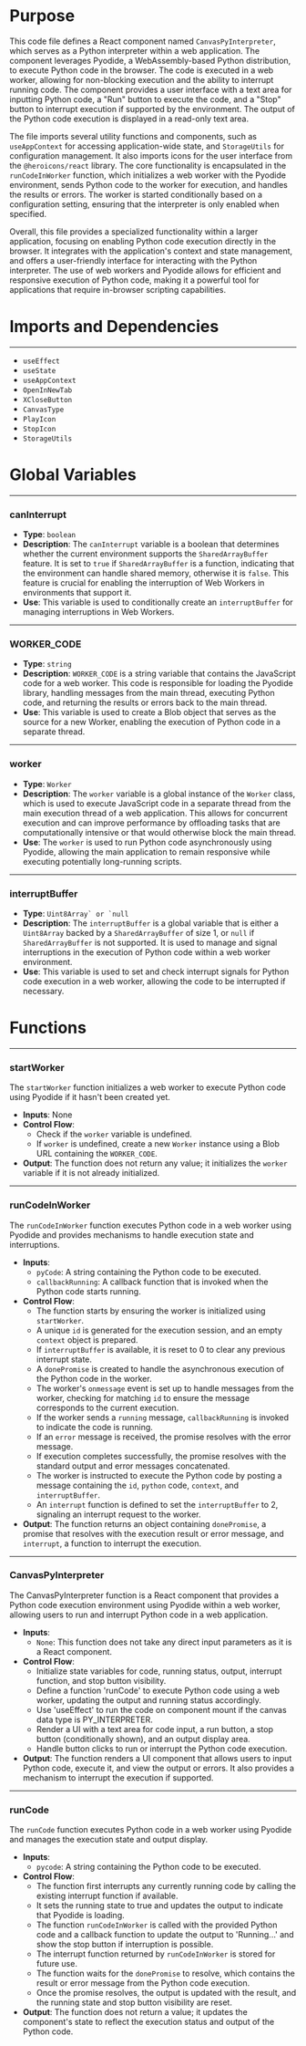 # Purpose
This code file defines a React component named `CanvasPyInterpreter`, which serves as a Python interpreter within a web application. The component leverages Pyodide, a WebAssembly-based Python distribution, to execute Python code in the browser. The code is executed in a web worker, allowing for non-blocking execution and the ability to interrupt running code. The component provides a user interface with a text area for inputting Python code, a "Run" button to execute the code, and a "Stop" button to interrupt execution if supported by the environment. The output of the Python code execution is displayed in a read-only text area.

The file imports several utility functions and components, such as `useAppContext` for accessing application-wide state, and `StorageUtils` for configuration management. It also imports icons for the user interface from the `@heroicons/react` library. The core functionality is encapsulated in the `runCodeInWorker` function, which initializes a web worker with the Pyodide environment, sends Python code to the worker for execution, and handles the results or errors. The worker is started conditionally based on a configuration setting, ensuring that the interpreter is only enabled when specified.

Overall, this file provides a specialized functionality within a larger application, focusing on enabling Python code execution directly in the browser. It integrates with the application's context and state management, and offers a user-friendly interface for interacting with the Python interpreter. The use of web workers and Pyodide allows for efficient and responsive execution of Python code, making it a powerful tool for applications that require in-browser scripting capabilities.
# Imports and Dependencies

---
- `useEffect`
- `useState`
- `useAppContext`
- `OpenInNewTab`
- `XCloseButton`
- `CanvasType`
- `PlayIcon`
- `StopIcon`
- `StorageUtils`


# Global Variables

---
### canInterrupt
- **Type**: `boolean`
- **Description**: The `canInterrupt` variable is a boolean that determines whether the current environment supports the `SharedArrayBuffer` feature. It is set to `true` if `SharedArrayBuffer` is a function, indicating that the environment can handle shared memory, otherwise it is `false`. This feature is crucial for enabling the interruption of Web Workers in environments that support it.
- **Use**: This variable is used to conditionally create an `interruptBuffer` for managing interruptions in Web Workers.


---
### WORKER\_CODE
- **Type**: `string`
- **Description**: `WORKER_CODE` is a string variable that contains the JavaScript code for a web worker. This code is responsible for loading the Pyodide library, handling messages from the main thread, executing Python code, and returning the results or errors back to the main thread.
- **Use**: This variable is used to create a Blob object that serves as the source for a new Worker, enabling the execution of Python code in a separate thread.


---
### worker
- **Type**: `Worker`
- **Description**: The `worker` variable is a global instance of the `Worker` class, which is used to execute JavaScript code in a separate thread from the main execution thread of a web application. This allows for concurrent execution and can improve performance by offloading tasks that are computationally intensive or that would otherwise block the main thread.
- **Use**: The `worker` is used to run Python code asynchronously using Pyodide, allowing the main application to remain responsive while executing potentially long-running scripts.


---
### interruptBuffer
- **Type**: ``Uint8Array` or `null``
- **Description**: The `interruptBuffer` is a global variable that is either a `Uint8Array` backed by a `SharedArrayBuffer` of size 1, or `null` if `SharedArrayBuffer` is not supported. It is used to manage and signal interruptions in the execution of Python code within a web worker environment.
- **Use**: This variable is used to set and check interrupt signals for Python code execution in a web worker, allowing the code to be interrupted if necessary.


# Functions

---
### startWorker
The `startWorker` function initializes a web worker to execute Python code using Pyodide if it hasn't been created yet.
- **Inputs**: None
- **Control Flow**:
    - Check if the `worker` variable is undefined.
    - If `worker` is undefined, create a new `Worker` instance using a Blob URL containing the `WORKER_CODE`.
- **Output**: The function does not return any value; it initializes the `worker` variable if it is not already initialized.


---
### runCodeInWorker
The `runCodeInWorker` function executes Python code in a web worker using Pyodide and provides mechanisms to handle execution state and interruptions.
- **Inputs**:
    - `pyCode`: A string containing the Python code to be executed.
    - `callbackRunning`: A callback function that is invoked when the Python code starts running.
- **Control Flow**:
    - The function starts by ensuring the worker is initialized using `startWorker`.
    - A unique `id` is generated for the execution session, and an empty `context` object is prepared.
    - If `interruptBuffer` is available, it is reset to 0 to clear any previous interrupt state.
    - A `donePromise` is created to handle the asynchronous execution of the Python code in the worker.
    - The worker's `onmessage` event is set up to handle messages from the worker, checking for matching `id` to ensure the message corresponds to the current execution.
    - If the worker sends a `running` message, `callbackRunning` is invoked to indicate the code is running.
    - If an `error` message is received, the promise resolves with the error message.
    - If execution completes successfully, the promise resolves with the standard output and error messages concatenated.
    - The worker is instructed to execute the Python code by posting a message containing the `id`, `python` code, `context`, and `interruptBuffer`.
    - An `interrupt` function is defined to set the `interruptBuffer` to 2, signaling an interrupt request to the worker.
- **Output**: The function returns an object containing `donePromise`, a promise that resolves with the execution result or error message, and `interrupt`, a function to interrupt the execution.


---
### CanvasPyInterpreter
The CanvasPyInterpreter function is a React component that provides a Python code execution environment using Pyodide within a web worker, allowing users to run and interrupt Python code in a web application.
- **Inputs**:
    - `None`: This function does not take any direct input parameters as it is a React component.
- **Control Flow**:
    - Initialize state variables for code, running status, output, interrupt function, and stop button visibility.
    - Define a function 'runCode' to execute Python code using a web worker, updating the output and running status accordingly.
    - Use 'useEffect' to run the code on component mount if the canvas data type is PY_INTERPRETER.
    - Render a UI with a text area for code input, a run button, a stop button (conditionally shown), and an output display area.
    - Handle button clicks to run or interrupt the Python code execution.
- **Output**: The function renders a UI component that allows users to input Python code, execute it, and view the output or errors. It also provides a mechanism to interrupt the execution if supported.


---
### runCode
The `runCode` function executes Python code in a web worker using Pyodide and manages the execution state and output display.
- **Inputs**:
    - `pycode`: A string containing the Python code to be executed.
- **Control Flow**:
    - The function first interrupts any currently running code by calling the existing interrupt function if available.
    - It sets the running state to true and updates the output to indicate that Pyodide is loading.
    - The function `runCodeInWorker` is called with the provided Python code and a callback function to update the output to 'Running...' and show the stop button if interruption is possible.
    - The interrupt function returned by `runCodeInWorker` is stored for future use.
    - The function waits for the `donePromise` to resolve, which contains the result or error message from the Python code execution.
    - Once the promise resolves, the output is updated with the result, and the running state and stop button visibility are reset.
- **Output**: The function does not return a value; it updates the component's state to reflect the execution status and output of the Python code.


